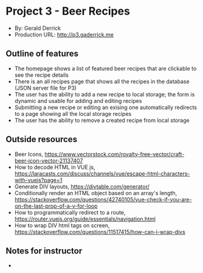 # Project 3 - Beer Recipes
+ By: Gerald Derrick
+ Production URL: <http://p3.gaderrick.me>

## Outline of features
+ The homepage shows a list of featured beer recipes that are clickable to see the recipe details
+ There is an all recipes page that shows all the recipes in the database (JSON server file for P3)
+ The user has the ability to add a new recipe to local storage; the form is dynamic and usable for adding and editing recipes
+ Submitting a new recipe or editing an exising one automatically redirects to a page showing all the local storage recipes
+ The user has the ability to remove a created recipe from local storage

## Outside resources
+ Beer Icons, https://www.vectorstock.com/royalty-free-vector/craft-beer-icon-vector-21137407
+ How to decode HTML in VUE js, https://laracasts.com/discuss/channels/vue/escape-html-characters-with-vuejs?page=1
+ Generate DIV layouts, https://divtable.com/generator/
+ Conditionally render an HTML object based on an array's length, https://stackoverflow.com/questions/42740105/vue-check-if-you-are-on-the-last-prop-of-a-v-for-loop
+ How to programmatically redirect to a route, https://router.vuejs.org/guide/essentials/navigation.html
+ How to wrap DIV html tags on screen, https://stackoverflow.com/questions/11517415/how-can-i-wrap-divs

## Notes for instructor
+ 